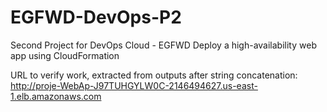 # EGFWD-DevOps-P2
Second Project for DevOps Cloud - EGFWD
Deploy a high-availability web app using CloudFormation

URL to verify work, extracted from outputs after string concatenation:
http://proje-WebAp-J97TUHGYLW0C-2146494627.us-east-1.elb.amazonaws.com
